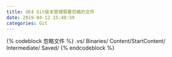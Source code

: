 ```yaml
---
title: UE4 Git版本管理需要忽略的文件
date: 2019-04-12 15:48:59
categories: Git
---
```

{% codeblock 忽略文件 %}
.vs/
Binaries/
Content/StartContent/
Intermediate/
Saved/
{% endcodeblock %}